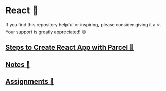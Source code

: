 # React 🚀
If you find this repository helpful or inspiring, please consider giving it a ⭐. Your support is greatly appreciated! 😊
## [Steps to Create React App with Parcel 🚀](https://github.com/vaibhav1281/Namaste-React/blob/main/React-Day-2/Notes/README.md)
## [Notes 📝](https://github.com/vaibhav1281/Namaste-React/blob/main/Notes/README.md)
## [Assignments 📔](https://github.com/vaibhav1281/Namaste-React/blob/main/React-Day-1/README.md)



